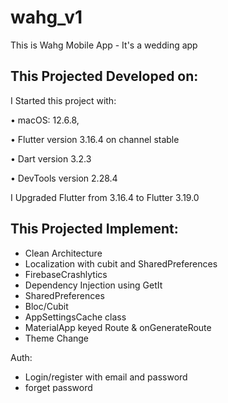 # wahg_v1

This is Wahg Mobile App - It's a wedding app


## This Projected Developed on:

I Started this project with:

• macOS: 12.6.8,

• Flutter version 3.16.4 on channel stable

• Dart version 3.2.3

• DevTools version 2.28.4

I Upgraded Flutter from 3.16.4 to Flutter 3.19.0


## This Projected Implement:

- Clean Architecture
- Localization with cubit and SharedPreferences
- FirebaseCrashlytics
- Dependency Injection using GetIt
- SharedPreferences
- Bloc/Cubit
- AppSettingsCache class
- MaterialApp keyed Route & onGenerateRoute 
- Theme Change


Auth:
- Login/register with email and password
- forget password